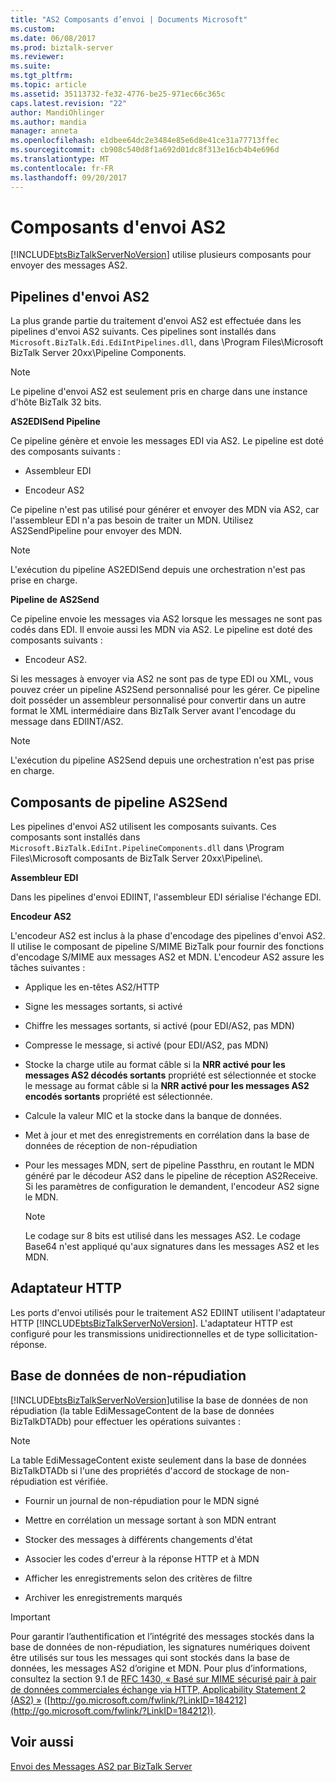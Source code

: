 ```yaml
---
title: "AS2 Composants d’envoi | Documents Microsoft"
ms.custom: 
ms.date: 06/08/2017
ms.prod: biztalk-server
ms.reviewer: 
ms.suite: 
ms.tgt_pltfrm: 
ms.topic: article
ms.assetid: 35113732-fe32-4776-be25-971ec66c365c
caps.latest.revision: "22"
author: MandiOhlinger
ms.author: mandia
manager: anneta
ms.openlocfilehash: e1dbee64dc2e3484e85e6d8e41ce31a77713ffec
ms.sourcegitcommit: cb908c540d8f1a692d01dc8f313e16cb4b4e696d
ms.translationtype: MT
ms.contentlocale: fr-FR
ms.lasthandoff: 09/20/2017
---
```

# <a name="as2-send-components"></a>Composants d'envoi AS2
[!INCLUDE[btsBizTalkServerNoVersion](../includes/btsbiztalkservernoversion-md.md)] utilise plusieurs composants pour envoyer des messages AS2.  
  
## <a name="as2-send-pipelines"></a>Pipelines d'envoi AS2  
 La plus grande partie du traitement d'envoi AS2 est effectuée dans les pipelines d'envoi AS2 suivants. Ces pipelines sont installés dans `Microsoft.BizTalk.Edi.EdiIntPipelines.dll`, dans \Program Files\Microsoft BizTalk Server 20xx\Pipeline Components.  
  
> [!NOTE]
>  Le pipeline d'envoi AS2 est seulement pris en charge dans une instance d'hôte BizTalk 32 bits.  
  
 **AS2EDISend Pipeline**  
  
 Ce pipeline génère et envoie les messages EDI via AS2. Le pipeline est doté des composants suivants :  
  
-   Assembleur EDI  
  
-   Encodeur AS2  
  
 Ce pipeline n'est pas utilisé pour générer et envoyer des MDN via AS2, car l'assembleur EDI n'a pas besoin de traiter un MDN. Utilisez AS2SendPipeline pour envoyer des MDN.  
  
> [!NOTE]
>  L'exécution du pipeline AS2EDISend depuis une orchestration n'est pas prise en charge.  
  
 **Pipeline de AS2Send**  
  
 Ce pipeline envoie les messages via AS2 lorsque les messages ne sont pas codés dans EDI. Il envoie aussi les MDN via AS2. Le pipeline est doté des composants suivants :  
  
-   Encodeur AS2.  
  
 Si les messages à envoyer via AS2 ne sont pas de type EDI ou XML, vous pouvez créer un pipeline AS2Send personnalisé pour les gérer. Ce pipeline doit posséder un assembleur personnalisé pour convertir dans un autre format le XML intermédiaire dans BizTalk Server avant l'encodage du message dans EDIINT/AS2.  
  
> [!NOTE]
>  L'exécution du pipeline AS2Send depuis une orchestration n'est pas prise en charge.  
  
## <a name="as2-send-pipeline-components"></a>Composants de pipeline AS2Send  
 Les pipelines d'envoi AS2 utilisent les composants suivants. Ces composants sont installés dans `Microsoft.BizTalk.EdiInt.PipelineComponents.dll` dans \Program Files\Microsoft composants de BizTalk Server 20xx\Pipeline\\.  
  
 **Assembleur EDI**  
  
 Dans les pipelines d'envoi EDIINT, l'assembleur EDI sérialise l'échange EDI.  
  
 **Encodeur AS2**  
  
 L'encodeur AS2 est inclus à la phase d'encodage des pipelines d'envoi AS2. Il utilise le composant de pipeline S/MIME BizTalk pour fournir des fonctions d'encodage S/MIME aux messages AS2 et MDN. L'encodeur AS2 assure les tâches suivantes :  
  
-   Applique les en-têtes AS2/HTTP  
  
-   Signe les messages sortants, si activé  
  
-   Chiffre les messages sortants, si activé (pour EDI/AS2, pas MDN)  
  
-   Compresse le message, si activé (pour EDI/AS2, pas MDN)  
  
-   Stocke la charge utile au format câble si la **NRR activé pour les messages AS2 décodés sortants** propriété est sélectionnée et stocke le message au format câble si la **NRR activé pour les messages AS2 encodés sortants** propriété est sélectionnée.  
  
-   Calcule la valeur MIC et la stocke dans la banque de données.  
  
-   Met à jour et met des enregistrements en corrélation dans la base de données de réception de non-répudiation  
  
-   Pour les messages MDN, sert de pipeline Passthru, en routant le MDN généré par le décodeur AS2 dans le pipeline de réception AS2Receive. Si les paramètres de configuration le demandent, l'encodeur AS2 signe le MDN.  
  
    > [!NOTE]
    >  Le codage sur 8 bits est utilisé dans les messages AS2. Le codage Base64 n'est appliqué qu'aux signatures dans les messages AS2 et les  MDN.  
  
## <a name="http-adapter"></a>Adaptateur HTTP  
 Les ports d'envoi utilisés pour le traitement AS2 EDIINT utilisent l'adaptateur HTTP [!INCLUDE[btsBizTalkServerNoVersion](../includes/btsbiztalkservernoversion-md.md)]. L'adaptateur HTTP est configuré pour les transmissions unidirectionnelles et de type sollicitation-réponse.  
  
## <a name="non-repudiation-database"></a>Base de données de non-répudiation  
 [!INCLUDE[btsBizTalkServerNoVersion](../includes/btsbiztalkservernoversion-md.md)]utilise la base de données de non répudiation (la table EdiMessageContent de la base de données BizTalkDTADb) pour effectuer les opérations suivantes :  
  
> [!NOTE]
>  La table EdiMessageContent existe seulement dans la base de données BizTalkDTADb si l'une des propriétés d'accord de stockage de non-répudiation est vérifiée.  
  
-   Fournir un journal de non-répudiation pour le MDN signé  
  
-   Mettre en corrélation un message sortant à son MDN entrant  
  
-   Stocker des messages à différents changements d'état  
  
-   Associer les codes d'erreur à la réponse HTTP et à MDN  
  
-   Afficher les enregistrements selon des critères de filtre  
  
-   Archiver les enregistrements marqués  
  
> [!IMPORTANT]
>  Pour garantir l’authentification et l’intégrité des messages stockés dans la base de données de non-répudiation, les signatures numériques doivent être utilisés sur tous les messages qui sont stockés dans la base de données, les messages AS2 d’origine et MDN. Pour plus d’informations, consultez la section 9.1 de [RFC 1430, « Basé sur MIME sécurisé pair à pair de données commerciales échange via HTTP, Applicability Statement 2 (AS2) »](http://go.microsoft.com/fwlink/?LinkID=184212) ([http://go.microsoft.com/fwlink/?LinkID=184212](http://go.microsoft.com/fwlink/?LinkID=184212)).  
  
## <a name="see-also"></a>Voir aussi  
 [Envoi des Messages AS2 par BizTalk Server](../core/how-biztalk-server-sends-as2-messages.md)